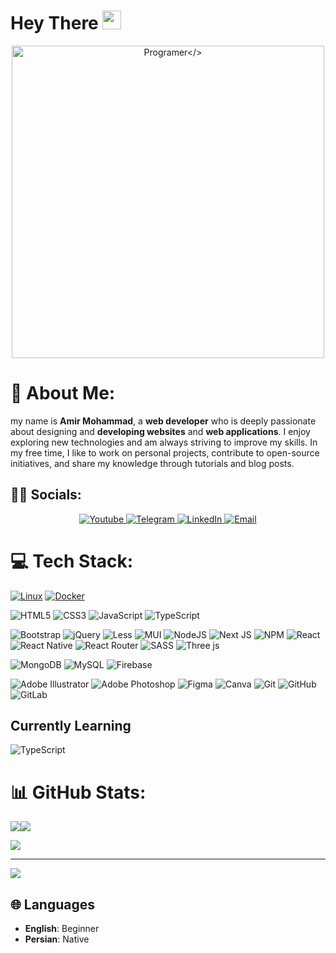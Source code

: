 <div id="container">
    <h1>
        <span>Hey There</span>
        <img src="https://media.giphy.com/media/hvRJCLFzcasrR4ia7z/giphy.gif" width="30px" />
    </h1>
    <div align="center">
        <img src="https://media4.giphy.com/media/3kPDmoWdBpQPNhCnUG/giphy.gif" width="500" alt="Programer</>" />
    </div>
</div>

# 💫 About Me:

my name is **Amir Mohammad**, a **web developer** who is deeply passionate about designing and
**developing
websites** and **web applications**. I enjoy exploring new technologies and am always striving to
improve my
skills. In my free time, I like to work on personal projects, contribute to open-source initiatives, and
share my knowledge through tutorials and blog posts.

## 👨‍💻 Socials:

<p align="center">
    <a href="https://youtube.com/@AmirMohammadFirouzii">
        <img alt="Youtube" src="https://img.shields.io/badge/YouTube-ff0000.svg?logo=youtube&logoColor=white" />
    </a>
    <a href="https://t.me/AmirMohammadFirouzi">
        <img alt="Telegram" src="https://img.shields.io/badge/Telegram-1da1f2.svg?logo=telegram&logoColor=white" />
    </a>
    <a href="https://linkedin.com/">
        <img alt="LinkedIn" src="https://img.shields.io/badge/LinkedIn-0077b5.svg?logo=linkedin&logoColor=white" />
    </a>
    <a href="AmirMohammadFirouzi@gmail.com">
        <img alt="Email" src="https://img.shields.io/badge/Email-c14438.svg?logo=gmail&logoColor=white" />
    </a>
</p>

# 💻 Tech Stack:

[![Linux](https://img.shields.io/badge/-Linux-fcc624?style=flat&logo=linux&logoColor=222222)](https://linux.org/)
[![Docker](https://img.shields.io/badge/Docker-0b9ffd?style=flat&logo=docker&logoColor=white)](https://docker.com/)

![HTML5](https://img.shields.io/badge/html5-%23E34F26.svg?style=flat-square&logo=html5&logoColor=white)
![CSS3](https://img.shields.io/badge/css3-%231572B6.svg?style=flat-square&logo=css3&logoColor=white)
![JavaScript](https://img.shields.io/badge/javascript-%23323330.svg?style=flat-square&logo=javascript&logoColor=%23F7DF1E)
![TypeScript](https://img.shields.io/badge/typescript-%23007ACC.svg?style=flat-square&logo=typescript&logoColor=white)

![Bootstrap](https://img.shields.io/badge/bootstrap-%238511FA.svg?style=flat-square&logo=bootstrap&logoColor=white)
![jQuery](https://img.shields.io/badge/jquery-%230769AD.svg?style=flat-square&logo=jquery&logoColor=white)
![Less](https://img.shields.io/badge/less-2B4C80?style=flat-square&logo=less&logoColor=white)
![MUI](https://img.shields.io/badge/MUI-%230081CB.svg?style=flat-square&logo=mui&logoColor=white)
![NodeJS](https://img.shields.io/badge/node.js-6DA55F?style=flat-square&logo=node.js&logoColor=white)
![Next JS](https://img.shields.io/badge/Next-black?style=flat-square&logo=next.js&logoColor=white)
![NPM](https://img.shields.io/badge/NPM-%23CB3837.svg?style=flat-square&logo=npm&logoColor=white)
![React](https://img.shields.io/badge/react-%2320232a.svg?style=flat-square&logo=react&logoColor=%2361DAFB)
![React Native](https://img.shields.io/badge/react_native-%2320232a.svg?style=flat-square&logo=react&logoColor=%2361DAFB)
![React Router](https://img.shields.io/badge/React_Router-CA4245?style=flat-square&logo=react-router&logoColor=white)
![SASS](https://img.shields.io/badge/SASS-hotpink.svg?style=flat-square&logo=SASS&logoColor=white)
![Three js](https://img.shields.io/badge/threejs-black?style=flat-square&logo=three.js&logoColor=white)

![MongoDB](https://img.shields.io/badge/MongoDB-%234ea94b.svg?style=flat-square&logo=mongodb&logoColor=white)
![MySQL](https://img.shields.io/badge/mysql-4479A1.svg?style=flat-square&logo=mysql&logoColor=white)
![Firebase](https://img.shields.io/badge/firebase-a08021?style=flat-square&logo=firebase&logoColor=ffcd34)

![Adobe Illustrator](https://img.shields.io/badge/adobe%20illustrator-%23FF9A00.svg?style=flat-square&logo=adobe%20illustrator&logoColor=white)
![Adobe Photoshop](https://img.shields.io/badge/adobe%20photoshop-%2331A8FF.svg?style=flat-square&logo=adobe%20photoshop&logoColor=white)
![Figma](https://img.shields.io/badge/figma-%23F24E1E.svg?style=flat-square&logo=figma&logoColor=white)
![Canva](https://img.shields.io/badge/Canva-%2300C4CC.svg?style=flat-square&logo=Canva&logoColor=white)
![Git](https://img.shields.io/badge/git-%23F05033.svg?style=flat-square&logo=git&logoColor=white)
![GitHub](https://img.shields.io/badge/github-%23121011.svg?style=flat-square&logo=github&logoColor=white)
![GitLab](https://img.shields.io/badge/gitlab-%23181717.svg?style=flat-square&logo=gitlab&logoColor=white)

## Currently Learning

![TypeScript](https://img.shields.io/badge/typescript-%23007ACC.svg?style=flat-square&logo=typescript&logoColor=white)


# 📊 GitHub Stats:

![](https://github-readme-stats.vercel.app/api?username=amirmohammadfirouzi&theme=tokyonight&hide_border=false&include_all_commits=true&count_private=true)![](https://github-readme-stats.vercel.app/api/top-langs/?username=amirmohammadfirouzi&theme=tokyonight&hide_border=false&include_all_commits=true&count_private=true&layout=compact)

![](https://quotes-github-readme.vercel.app/api?type=horizontal&theme=radical)

---

[![](https://visitcount.itsvg.in/api?id=amirmohammadfirouzi&icon=5&color=1)](https://visitcount.itsvg.in)


## 🌐 Languages

- **English**: Beginner
- **Persian**: Native